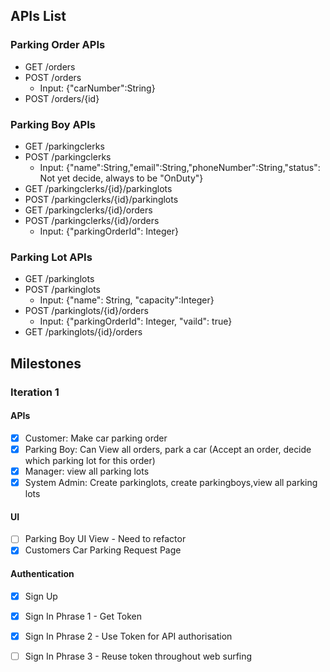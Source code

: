 ## APIs List

### Parking Order APIs
- GET /orders
- POST /orders 
  - Input: {"carNumber":String}
- POST /orders/{id}

### Parking Boy APIs
- GET /parkingclerks
- POST /parkingclerks 
  - Input: {"name":String,"email":String,"phoneNumber":String,"status": Not yet decide, always to be "OnDuty"}
- GET /parkingclerks/{id}/parkinglots
- POST /parkingclerks/{id}/parkinglots
- GET /parkingclerks/{id}/orders
- POST /parkingclerks/{id}/orders 
  - Input: {"parkingOrderId": Integer}


### Parking Lot APIs
- GET /parkinglots
- POST /parkinglots 
  - Input: {"name": String, "capacity":Integer}
- POST /parkinglots/{id}/orders 
  - Input: {"parkingOrderId": Integer, "vaild": true}
- GET /parkinglots/{id}/orders 


## Milestones

### Iteration 1
#### APIs
- [x] Customer: Make car parking order
- [x] Parking Boy: Can View all orders, park a car (Accept an order, decide which parking lot for this order)
- [x] Manager: view all parking lots
- [x] System Admin: Create parkinglots, create parkingboys,view all parking lots 

#### UI
- [ ]  Parking Boy UI View - Need to refactor
- [x]  Customers Car Parking Request Page

#### Authentication
- [x] Sign Up
- [x] Sign In Phrase 1 - Get Token
- [x] Sign In Phrase 2 - Use Token for API authorisation
- [ ] Sign In Phrase 3 - Reuse token throughout web surfing




